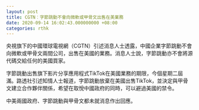 ```yaml
---
layout: post
title: CGTN︰字節跳動不會向微軟或甲骨文出售在美業務
date: 2020-09-14 16:02:43.000000000 +08:00
categories: rthk
---
```


央視旗下的中國環球電視網（CGTN）引述消息人士透露，中國企業字節跳動不會向微軟或甲骨文兩間公司，出售在美國的業務。消息人士說，字節跳動亦不會將源代碼交給任何的美國買家。

字節跳動出售旗下影片分享應用程式TikTok在美國業務的期限，今個星期二屆滿。路透社引述知情人士報道，字節跳動放棄在美國出售TikTok，並決定與甲骨文建立合作夥伴關係，希望在取悅中國政府的同時，可以避過美國的禁令。

中美兩國政府、字節跳動與甲骨文都未就消息作出回應。
